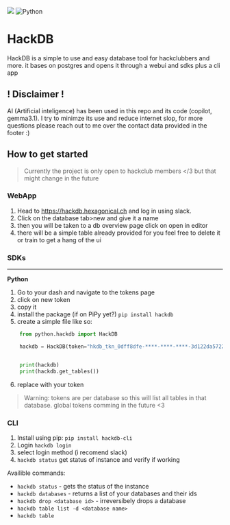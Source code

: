 ![](https://hackatime-badge.hackclub.com/U087PR1B2HX/HackDB) ![Python](https://img.shields.io/badge/Built%20with-python-3670A0?style=for-the-badge&logo=python&logoColor=ffdd54)

# HackDB
HackDB is a simple to use and easy database tool for hackclubbers and more. it bases on postgres and opens it through a webui and sdks plus a cli app

## ! Disclaimer !
AI (Artificial inteligence) has been used in this repo and its code (copilot, gemma3.1). I try to minimze its use and reduce internet slop, for more questions please reach out to me over the contact data provided in the footer :)

## How to get started
> Currently the project is only open to hackclub members </3 but that might change in the future

### WebApp
1. Head to https://hackdb.hexagonical.ch and log in using slack. 
2. Click on the database tab>new and give it a name
3. then you will be taken to a db overview page click on open in editor
4. there will be a simple table already provided for you feel free to delete it or train to get a hang of the ui

### SDKs

---
**Python**
1. Go to your dash and navigate to the tokens page
2. click on new token
3. copy it
4. install the package (if on PiPy yet?) `pip install hackdb`
5. create a simple file like so:
```python
    from python.hackdb import HackDB

    hackdb = HackDB(token="hkdb_tkn_0dff8dfe-****-****-****-3d122da57226")


    print(hackdb)
    print(hackdb.get_tables())
```
6. replace with your token
> Warning: tokens are per database so this will list all tables in that database. global tokens comming in the future <3

### CLI

1. Install using pip: `pip install hackdb-cli`
2. Login `hackdb login`
3. select login method (i recomend slack)
4. `hackdb status` get status of instance and verify if working

Availible commands:
- `hackdb status` - gets the status of the instance
- `hackdb databases` - returns a list of your databases and their ids
- `hackdb drop <database id>` - irreversibely drops a database
- `hackdb table list -d <database name>`
- `hackdb table ` 
